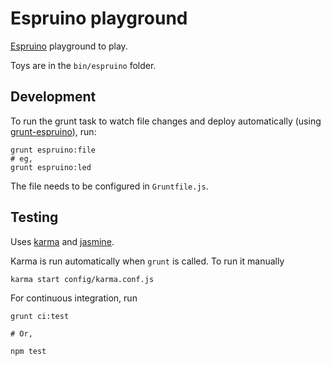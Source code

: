 # Espruino playground

[Espruino](http://www.espruino.com/) playground to play.

Toys are in the `bin/espruino` folder.

## Development

To run the grunt task to watch file changes and deploy automatically (using [grunt-espruino](https://www.npmjs.org/package/grunt-espruino)), run:

    grunt espruino:file
    # eg,
    grunt espruino:led

The file needs to be configured in `Gruntfile.js`.

## Testing

Uses [karma](http://karma-runner.github.io/) and [jasmine](http://pivotal.github.io/jasmine/).

Karma is run automatically when `grunt` is called. To run it manually

    karma start config/karma.conf.js

For continuous integration, run

    grunt ci:test

    # Or,

    npm test
